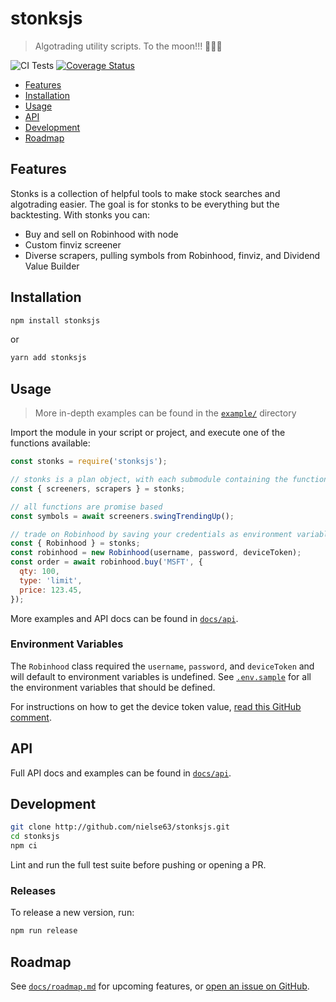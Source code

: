 # stonksjs

> Algotrading utility scripts. To the moon!!! 🚀🚀🚀

![CI Tests](https://github.com/nielse63/stonksjs/workflows/CI%20Tests/badge.svg)
[![Coverage Status](https://coveralls.io/repos/github/nielse63/stonksjs/badge.svg?branch=master)](https://coveralls.io/github/nielse63/stonksjs?branch=master)

- [Features](#features)
- [Installation](#installation)
- [Usage](#usage)
- [API](#api)
- [Development](#development)
- [Roadmap](#roadmap)

## Features

Stonks is a collection of helpful tools to make stock searches and algotrading easier. The goal is
for stonks to be everything but the backtesting. With stonks you can:

- Buy and sell on Robinhood with node
- Custom finviz screener
- Diverse scrapers, pulling symbols from Robinhood, finviz, and Dividend Value Builder

## Installation

```bash
npm install stonksjs
```

or

```bash
yarn add stonksjs
```

## Usage

> More in-depth examples can be found in the [`example/`](example/) directory

Import the module in your script or project, and execute one of the functions available:

```js
const stonks = require('stonksjs');

// stonks is a plan object, with each submodule containing the functions
const { screeners, scrapers } = stonks;

// all functions are promise based
const symbols = await screeners.swingTrendingUp();

// trade on Robinhood by saving your credentials as environment variables
const { Robinhood } = stonks;
const robinhood = new Robinhood(username, password, deviceToken);
const order = await robinhood.buy('MSFT', {
  qty: 100,
  type: 'limit',
  price: 123.45,
});
```

More examples and API docs can be found in [`docs/api`](docs/api).

### Environment Variables

The `Robinhood` class required the `username`, `password`, and `deviceToken` and will default to
environment variables is undefined. See [`.env.sample`](.env.sample) for all the environment
variables that should be defined.

For instructions on how to get the device token value,
[read this GitHub comment](https://github.com/robinhood-unofficial/pyrh/issues/176#issuecomment-487310801).

## API

Full API docs and examples can be found in [`docs/api`](docs/api).

## Development

```bash
git clone http://github.com/nielse63/stonksjs.git
cd stonksjs
npm ci
```

Lint and run the full test suite before pushing or opening a PR.

### Releases

To release a new version, run:

```bash
npm run release
```

## Roadmap

See [`docs/roadmap.md`](docs/roadmap.md) for upcoming features, or
[open an issue on GitHub](https://github.com/nielse63/stonksjs/issues).

